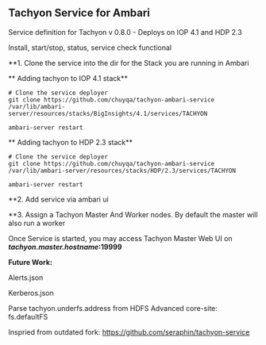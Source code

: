 ## Tachyon Service for Ambari

Service definition for Tachyon v 0.8.0 - Deploys on IOP 4.1 and HDP 2.3


Install, start/stop, status, service check functional


**1. Clone the service into the dir for the Stack you are running in Ambari

**  Adding tachyon to IOP 4.1 stack**
```
# Clone the service deployer
git clone https://github.com/chuyqa/tachyon-ambari-service /var/lib/ambari-server/resources/stacks/BigInsights/4.1/services/TACHYON

ambari-server restart

```

**  Adding tachyon to HDP 2.3 stack**

```
# Clone the service deployer
git clone https://github.com/chuyqa/tachyon-ambari-service /var/lib/ambari-server/resources/stacks/HDP/2.3/services/TACHYON

ambari-server restart

```


**2. Add service via ambari ui 

**3. Assign a Tachyon Master And Worker nodes.
By default the master will also run a worker 


Once Service is started, you may access Tachyon Master Web UI on ***tachyon.master.hostname*:19999**

**Future Work:**

Alerts.json

Kerberos.json

Parse tachyon.underfs.address from HDFS Advanced core-site: fs.defaultFS 

Inspried from outdated fork: https://github.com/seraphin/tachyon-service
